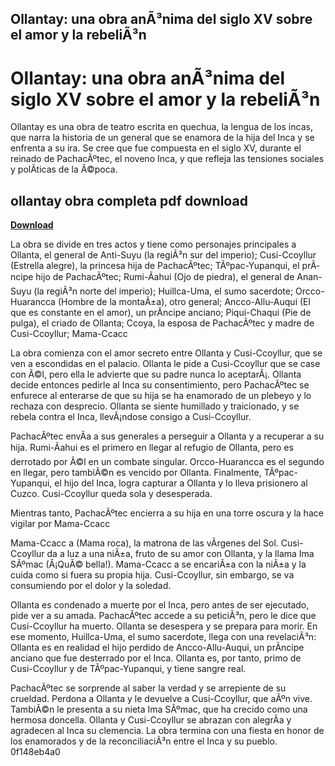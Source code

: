 ## Ollantay: una obra anÃ³nima del siglo XV sobre el amor y la rebeliÃ³n

  
# Ollantay: una obra anÃ³nima del siglo XV sobre el amor y la rebeliÃ³n
 
Ollantay es una obra de teatro escrita en quechua, la lengua de los incas, que narra la historia de un general que se enamora de la hija del Inca y se enfrenta a su ira. Se cree que fue compuesta en el siglo XV, durante el reinado de PachacÃºtec, el noveno Inca, y que refleja las tensiones sociales y polÃ­ticas de la Ã©poca.
 
## ollantay obra completa pdf download


[**Download**](https://www.google.com/url?q=https%3A%2F%2Ffancli.com%2F2tM4Rp&sa=D&sntz=1&usg=AOvVaw3yap_N-o4KjdAY-Yt0h4G3)

 
La obra se divide en tres actos y tiene como personajes principales a Ollanta, el general de Anti-Suyu (la regiÃ³n sur del imperio); Cusi-Ccoyllur (Estrella alegre), la princesa hija de PachacÃºtec; TÃºpac-Yupanqui, el prÃ­ncipe hijo de PachacÃºtec; Rumi-Ãahui (Ojo de piedra), el general de Anan-Suyu (la regiÃ³n norte del imperio); Huillca-Uma, el sumo sacerdote; Orcco-Huarancca (Hombre de la montaÃ±a), otro general; Ancco-Allu-Auqui (El que es constante en el amor), un prÃ­ncipe anciano; Piqui-Chaqui (Pie de pulga), el criado de Ollanta; Ccoya, la esposa de PachacÃºtec y madre de Cusi-Ccoyllur; Mama-Ccacc

La obra comienza con el amor secreto entre Ollanta y Cusi-Ccoyllur, que se ven a escondidas en el palacio. Ollanta le pide a Cusi-Ccoyllur que se case con Ã©l, pero ella le advierte que su padre nunca lo aceptarÃ¡. Ollanta decide entonces pedirle al Inca su consentimiento, pero PachacÃºtec se enfurece al enterarse de que su hija se ha enamorado de un plebeyo y lo rechaza con desprecio. Ollanta se siente humillado y traicionado, y se rebela contra el Inca, llevÃ¡ndose consigo a Cusi-Ccoyllur.
 
PachacÃºtec envÃ­a a sus generales a perseguir a Ollanta y a recuperar a su hija. Rumi-Ãahui es el primero en llegar al refugio de Ollanta, pero es derrotado por Ã©l en un combate singular. Orcco-Huarancca es el segundo en llegar, pero tambiÃ©n es vencido por Ollanta. Finalmente, TÃºpac-Yupanqui, el hijo del Inca, logra capturar a Ollanta y lo lleva prisionero al Cuzco. Cusi-Ccoyllur queda sola y desesperada.
 
Mientras tanto, PachacÃºtec encierra a su hija en una torre oscura y la hace vigilar por Mama-Ccacc

Mama-Ccacc a (Mama roca), la matrona de las vÃ­rgenes del Sol. Cusi-Ccoyllur da a luz a una niÃ±a, fruto de su amor con Ollanta, y la llama Ima SÃºmac (Â¡QuÃ© bella!). Mama-Ccacc a se encariÃ±a con la niÃ±a y la cuida como si fuera su propia hija. Cusi-Ccoyllur, sin embargo, se va consumiendo por el dolor y la soledad.
 
Ollanta es condenado a muerte por el Inca, pero antes de ser ejecutado, pide ver a su amada. PachacÃºtec accede a su peticiÃ³n, pero le dice que Cusi-Ccoyllur ha muerto. Ollanta se desespera y se prepara para morir. En ese momento, Huillca-Uma, el sumo sacerdote, llega con una revelaciÃ³n: Ollanta es en realidad el hijo perdido de Ancco-Allu-Auqui, un prÃ­ncipe anciano que fue desterrado por el Inca. Ollanta es, por tanto, primo de Cusi-Ccoyllur y de TÃºpac-Yupanqui, y tiene sangre real.
 
PachacÃºtec se sorprende al saber la verdad y se arrepiente de su crueldad. Perdona a Ollanta y le devuelve a Cusi-Ccoyllur, que aÃºn vive. TambiÃ©n le presenta a su nieta Ima SÃºmac, que ha crecido como una hermosa doncella. Ollanta y Cusi-Ccoyllur se abrazan con alegrÃ­a y agradecen al Inca su clemencia. La obra termina con una fiesta en honor de los enamorados y de la reconciliaciÃ³n entre el Inca y su pueblo.
 0f148eb4a0
